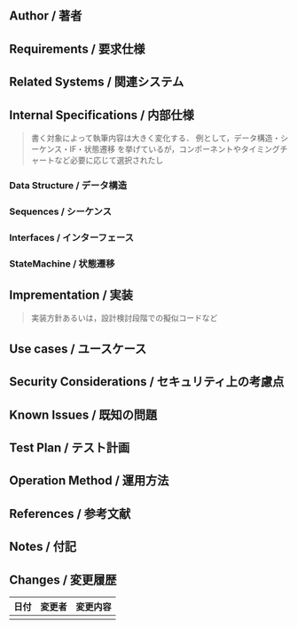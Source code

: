 ## Author / 著者


## Requirements / 要求仕様


## Related Systems / 関連システム


## Internal Specifications / 内部仕様
> 書く対象によって執筆内容は大きく変化する．
> 例として，データ構造・シーケンス・IF・状態遷移 を挙げているが，コンポーネントやタイミングチャートなど必要に応じて選択されたし

### Data Structure / データ構造


### Sequences / シーケンス


### Interfaces / インターフェース


### StateMachine / 状態遷移


## Imprementation / 実装
> 実装方針あるいは，設計検討段階での擬似コードなど


## Use cases / ユースケース


## Security Considerations / セキュリティ上の考慮点


## Known Issues / 既知の問題


## Test Plan / テスト計画


## Operation Method / 運用方法


## References / 参考文献


## Notes / 付記


## Changes / 変更履歴

|日付|変更者|変更内容|
|---|---|----|
||||

